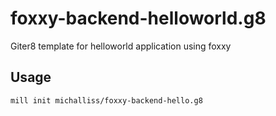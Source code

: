 # foxxy-backend-helloworld.g8

Giter8 template for helloworld application using foxxy

## Usage
```
mill init michalliss/foxxy-backend-hello.g8
```